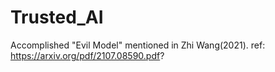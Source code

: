 # Trusted_AI

Accomplished "Evil Model" mentioned in Zhi Wang(2021). 
ref: https://arxiv.org/pdf/2107.08590.pdf?
